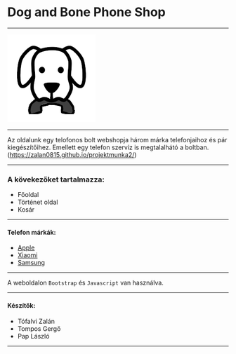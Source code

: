 # Dog and Bone Phone Shop
_________
![Logo](images/kuty.png)
___________
Az oldalunk egy telofonos bolt webshopja három márka telefonjaihoz és pár kiegészítőihez. Emellett egy telefon szervíz is megtalalhátó a boltban.
(https://zalan0815.github.io/projektmunka2/)
_________
### A kövekezőket tartalmazza:
- Főoldal
- Történet oldal
- Kosár
_____________
 #### Telefon márkák:
- [Apple]()
- [Xiaomi]()
- [Samsung]()
________

A weboldalon `Bootstrap` és `Javascript` van használva.
________________

#### Készítők:
- Tófalvi Zalán
- Tompos Gergő
- Pap László
__________
